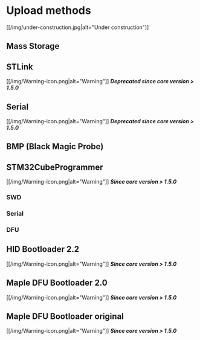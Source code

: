 # Upload methods

[[/img/under-construction.jpg|alt="Under construction"]]

## Mass Storage

## STLink
[[/img/Warning-icon.png|alt="Warning"]] _**Deprecated since core version > 1.5.0**_

## Serial
[[/img/Warning-icon.png|alt="Warning"]] _**Deprecated since core version > 1.5.0**_

## BMP (Black Magic Probe)

## STM32CubeProgrammer
[[/img/Warning-icon.png|alt="Warning"]] _**Since core version > 1.5.0**_

### SWD

### Serial

### DFU

## HID Bootloader 2.2
[[/img/Warning-icon.png|alt="Warning"]] _**Since core version > 1.5.0**_

## Maple DFU Bootloader 2.0
[[/img/Warning-icon.png|alt="Warning"]] _**Since core version > 1.5.0**_

## Maple DFU Bootloader original
[[/img/Warning-icon.png|alt="Warning"]] _**Since core version > 1.5.0**_